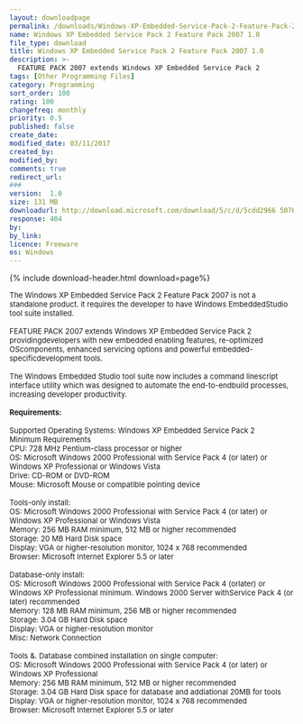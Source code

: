 ```yaml
---
layout: downloadpage
permalink: /downloads/Windows-XP-Embedded-Service-Pack-2-Feature-Pack-2007-1,0/
name: Windows XP Embedded Service Pack 2 Feature Pack 2007 1.0
file_type: download
title: Windows XP Embedded Service Pack 2 Feature Pack 2007 1.0
description: >-
  FEATURE PACK 2007 extends Windows XP Embedded Service Pack 2
tags: [Other Programming Files]
category: Programming
sort_order: 100
rating: 100
changefreq: monthly
priority: 0.5
published: false
create_date: 
modified_date: 03/11/2017
created_by: 
modified_by: 
comments: true
redirect_url: 
### 
version:  1.0
size: 131 MB
downloadurl: http://download.microsoft.com/download/5/c/d/5cdd2966 5076 4093 8856 575ec87867d4/XPeSP2FeaturePack2007.iso
response: 404
by: 
by_link: 
licence: Freeware
os: Windows
---
```


{% include download-header.html download=page%}

<p style="fix-download-text !important">
<p><font size="2"><p>The Windows XP Embedded Service Pack 2 Feature Pack 2007 is not a standalone product. it requires the developer to have Windows EmbeddedStudio tool suite installed. <br />
<br />
FEATURE PACK 2007 extends Windows XP Embedded Service Pack 2 providingdevelopers with new embedded enabling features, re-optimized OScomponents, enhanced servicing options and powerful embedded-specificdevelopment tools. <br />
<br />
The Windows Embedded Studio tool suite now includes a command linescript interface utility which was designed to automate the end-to-endbuild processes, increasing developer productivity.<br />
<br />
<span><strong>Requirements:</strong></span><br />
<br />
Supported Operating Systems: Windows XP Embedded Service Pack 2 <br />
Minimum Requirements<br />
CPU: 728 MHz Pentium-class processor or higher <br />
OS: Microsoft Windows 2000 Professional with Service Pack 4 (or later) or Windows XP Professional or Windows Vista<br />
Drive: CD-ROM or DVD-ROM<br />
Mouse: Microsoft Mouse or compatible pointing device<br />
<br />
Tools-only install:<br />
OS: Microsoft Windows 2000 Professional with Service Pack 4 (or later) or Windows XP Professional or Windows Vista<br />
Memory: 256 MB RAM minimum, 512 MB or higher recommended<br />
Storage: 20 MB Hard Disk space<br />
Display: VGA or higher-resolution monitor, 1024 x 768 recommended<br />
Browser: Microsoft Internet Explorer 5.5 or later<br />
<br />
Database-only install:<br />
OS: Microsoft Windows 2000 Professional with Service Pack 4 (orlater) or Windows XP Professional minimum. Windows 2000 Server withService Pack 4 (or later) recommended<br />
Memory: 128 MB RAM minimum, 256 MB or higher recommended<br />
Storage: 3.04 GB Hard Disk space<br />
Display: VGA or higher-resolution monitor<br />
Misc: Network Connection<br />
<br />
Tools &amp;. Database combined installation on single computer:<br />
OS: Microsoft Windows 2000 Professional with Service Pack 4 (or later) or Windows XP Professional <br />
Memory: 256 MB RAM minimum, 512 MB or higher recommended<br />
Storage: 3.04 GB Hard Disk space for database and addiational 20MB for tools<br />
Display: VGA or higher-resolution monitor, 1024 x 768 recommended<br />
Browser: Microsoft Internet Explorer 5.5 or later</p></p></p>
